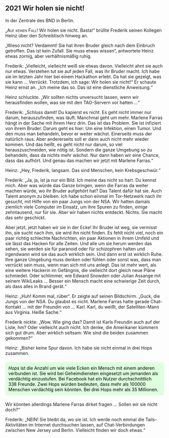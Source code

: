 ## **2021** Wir holen sie nicht!

In der Zentrale des BND in Berlin.

<span style="font-variant:small-caps;">„Auf keinen Fall!</span>
Wir holen sie nicht. Basta!“ brüllte Frederik seinen Kollegen Heinz über den Schreibtisch hinweg an.

„Wieso nicht?
Verdammt!
Sie hat ihren Bruder gleich nach dem Einbruch getroffen.
Das ist kein Zufall.
Sie muss etwas wissen“, antwortete Heinz etwas zornig, aber verhältnismäßig ruhig.

Frederik: „Vielleicht, vielleicht weiß sie etwas davon.
Vielleicht ahnt sie auch nur etwas.
Verstehen tut sie auf jeden Fall, was ihr Bruder macht.
Ich habe sie im letzten Jahr hier bei einem Hackathon erlebt.
Da hat sie gezeigt, was sie kann ... Verrückt.
Trotzdem, ich sage: Wir holen sie nicht!“
Er schaute Heinz ernst an.
„Ich meine das so.
Das ist eine dienstliche Anweisung.“

Heinz schluckte.
„Wir sollten nichts unversucht lassen, wenn wir herausfinden wollen, was sie mit den TAO-Servern vor hatten ...“

Frederik: „Schluss damit!
Du kapierst es nicht.
Es geht nicht immer nur darum, herauszufinden, was läuft.
Manchmal geht um mehr.
Marlene Farras hängt in der Sache mit ihrem Herz drin.
Das ist das Problem.
Sie ist infiziert von ihrem Bruder.
Darum geht es hier: Um eine Infektion, einen Tumor.
Und den muss man behandeln, bevor er weiter wächst.
Einerseits muss der natürlich raus.
Aber andererseits soll er dann auch nicht mehr wieder kommen.
Und das heißt, es geht nicht nur darum, so viel herauszuschneiden, wie nötig ist.
Sondern die ganze Umgebung so zu behandeln, dass da nichts mehr wächst.
Nur dann haben wir eine Chance, dass das aufhört.
Und genau das machen wir jetzt mit Marlene Farras.“

Heinz: „Hey, Frederik, langsam.
Das sind Menschen, kein Krebsgeschwür.“

Frederik: „Ja, ja, ist ja nur ein Bild.
Ich meine das nicht so hart.
Du kennst mich.
Aber was würde das Ganze bringen, wenn die Farras da weiter machen würde, wo ihr Bruder aufgehört hat?
Das Talent dafür hat sie.
Auch Talent anonym zu bleiben.
Ich habe schon einmal im Tor-Netzwerk nach ihr gesucht, mit Hilfe von ein paar Jungs von der NSA.
Wir hatten damals ziemlich viele Computer im Einsatz, um ihre Spuren zu finden, einige zehntausend, nur für sie.
Aber wir haben nichts entdeckt.
Nichts.
Sie macht das sehr geschickt.

Aber jetzt, jetzt haben wir sie in der Ecke!
Ihr Bruder ist weg, sie vermisst ihn, sie sucht nach ihm, sie wird ihn nicht finden.
Es fehlt nicht viel, noch ein paar richtig schlechte Nachrichten, ein paar Aktionen in ihrem Umfeld und sie lässt das Hacken für alle Zeiten.
Und alle um sie herum werden das sehen, sie werden sie für paranoid oder für schizophren halten und irgendwann wird sie das auch wirklich sein.
Und dann erst ist wirklich Ruhe.
Ihre ganze Umgebung muss denken oder fühlen oder sonst was, dass man verrückt sein muss, wenn man sich mit uns anlegt.
Das ist mehr wert, als eine weitere Hackerin im Gefängnis, die vielleicht dort gleich neue Pläne schmiedet.
Oder schlimmer, wie Edward Snowden oder Julian Assange mit seinem WikiLeaks ...
Besser ein Mensch macht eine schwierige Zeit durch, als dass alles in Brand gerät.“

Heinz: „Huh! Komm mal, rüber“.
Er zeigte auf seinen Bildschirm.
„Guck, die Jungs von der NSA.
Du glaubst es nicht.
Marlene Farras hatte gerade Chat-Kontakt ... mit der Freundin von ... Karl.
Karl, du weißt, der Satelliten-Mann aus Virginia.
Heiße Sache.“

Frederik nickte: „Wow.
Wie ging das?
Damit ist Karls Freundin auch auf der Liste, hm?
Oder vielleicht auch nicht.
Ich denke, die Amerikaner kümmern sich gut drum.
Aber wirklich seltsam: Wie sind die beiden zusammen gekommen?“

Heinz: „Bisher keine Spur davon.
Ich habe sie nicht einmal in drei Hops zusammen.
<div style="background-color: #dfd; color: black; padding: 10px; margin: 20px 0; border-radius: 5px;">
<em>Hops</em> ist die Anzahl um wie viele Ecken ein Mensch mit einem anderen verbunden ist.
Sie wird bei Geheimdiensten eingesetzt um jemanden als verdächtig einzustufen.
Bei Facebook hat ein Nutzer durchschnittlich 338 Freunde.
Zwei Hops würden bedeuten, dass mehr als 100000 Menschen verdächtig sein könnten.
Bei drei Hops mehr als 35 Millionen.
</div>

Wir könnten allerdings Marlene Farras dirket fragen ...
Sollen wir sie nicht doch?“

Frederik: „NEIN! Sie bleibt da, wo sie ist.
Ich werde noch einmal die Tails-Aktivitäten im Internet durchsuchen lassen, auf Chat-Verbindungen zwischen New Jersey und Berlin.
Vielleicht finden wir doch etwas.“
